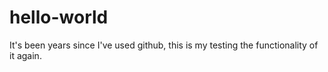 # hello-world
It's been years since I've used github, this is my testing the functionality of it again.
